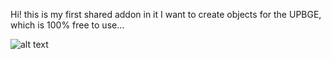 Hi! this is my first shared addon in it I want to create objects for the UPBGE, which is 100% free to use...

![alt text](https://github.com/EndSSgamesStudio/Addon_Upbge_Game_Objects/blob/master/doc/readme/0.1.png)
